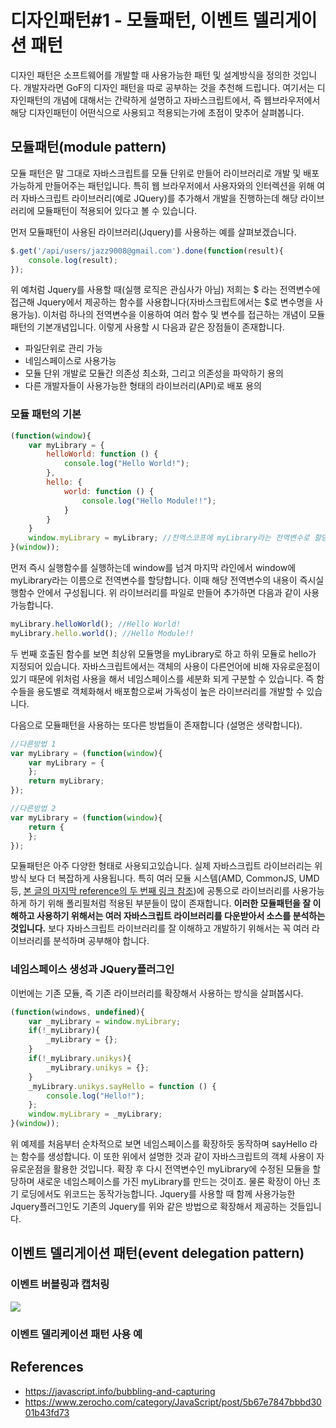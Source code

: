# 디자인패턴#1 - 모듈패턴, 이벤트 델리게이션 패턴

디자인 패턴은 소프트웨어를 개발할 때 사용가능한 패턴 및 설계방식을 정의한 것입니다. 개발자라면 GoF의 디자인 패턴을 따로 공부하는 것을 추천해 드립니다. 여기서는 디자인패턴의 개념에 대해서는 간략하게 설명하고 자바스크립트에서, 즉 웹브라우저에서 해당 디자인패턴이 어떤식으로 사용되고 적용되는가에 초점이 맞추어 살펴봅니다.

## 모듈패턴(module pattern)
모듈 패턴은 말 그대로 자바스크립트를 모듈 단위로 만들어 라이브러리로 개발 및 배포 가능하게 만들어주는 패턴입니다. 특히 웹 브라우저에서 사용자와의 인터렉션을 위해 여러 자바스크립트 라이브러리(예로 JQuery)를 추가해서 개발을 진행하는데 해당 라이브러리에 모듈패턴이 적용되어 있다고 볼 수 있습니다. 

먼저 모듈패턴이 사용된 라이브러리(Jquery)를 사용하는 예를 살펴보겠습니다.
```javascript
$.get('/api/users/jazz9008@gmail.com').done(function(result){
	console.log(result);
});
```
위 예처럼 Jquery를 사용할 때(실행 로직은 관심사가 아님) 저희는 $ 라는 전역변수에 접근해 Jquery에서 제공하는 함수를 사용합니다(자바스크립트에서는 $로 변수명을 사용가능).  이처럼 하나의 전역변수을 이용하여 여러 함수 및 변수를 접근하는 개념이 모듈 패턴의 기본개념입니다. 이렇게 사용할 시 다음과 같은 장점들이 존재합니다.
* 파일단위로 관리 가능
* 네임스페이스로 사용가능
* 모듈 단위 개발로 모듈간 의존성 최소화, 그리고 의존성을 파악하기 용의
* 다른 개발자들이 사용가능한 형태의 라이브러리(API)로 배포 용의


### 모듈 패턴의 기본
```javascript
(function(window){
	var myLibrary = {
		helloWorld: function () {
			console.log("Hello World!");
		},
		hello: {
			world: function () {
				console.log("Hello Module!!");
			}
		}
	}
	window.myLibrary = myLibrary; //전역스코프에 myLibrary라는 전역변수로 할당
}(window));
```
먼저 즉시 실행함수를 실행하는데 window를 넘겨 마지막 라인에서 window에 myLibrary라는 이름으로 전역변수를 할당합니다. 이때 해당 전역변수의 내용이 즉시실행함수 안에서 구성됩니다. 위 라이브러리를 파일로 만들어 추가하면 다음과 같이 사용가능합니다.
```javascript
myLibrary.helloWorld(); //Hello World!
myLibrary.hello.world(); //Hello Module!!
```
두 번째 호출된 함수를 보면 최상위 모듈명을  myLibrary로 하고 하위 모듈로 hello가 지정되어 있습니다. 자바스크립트에서는 객체의 사용이 다른언어에 비해 자유로운점이 있기 때문에 위처럼 사용을 해서 네임스페이스를 세분화 되게 구분할 수 있습니다. 즉 함수들을 용도별로 객체화해서 배포함으로써 가독성이 높은 라이브러리를 개발할 수 있습니다.

다음으로 모듈패턴을 사용하는 또다른 방법들이 존재합니다 (설명은 생략합니다).
```javascript
//다른방법 1
var myLibrary = (function(window){
	var myLibrary = {
	};
	return myLibrary;
});

//다른방법 2
var myLibrary = (function(window){
	return {
	};
});
```
모듈패턴은 아주 다양한 형태로 사용되고있습니다. 실제 자바스크립트 라이브러리는 위방식 보다 더 복잡하게 사용됩니다.  특히 여러 모듈 시스템(AMD, CommonJS, UMD등, [본 글의 마지막 reference의 두 번째 링크 참조](https://www.zerocho.com/category/JavaScript/post/5b67e7847bbbd3001b43fd73))에 공통으로 라이브러리를 사용가능하게 하기 위해 폴리필처럼 적용된 부분들이 많이 존재합니다. **이러한 모듈패턴을 잘 이해하고 사용하기 위해서는 여러 자바스크립트 라이브러리를 다운받아서 소스를 분석하는 것입니다.** 보다 자바스크립트 라이브러리를 잘 이해하고 개발하기 위해서는 꼭 여러 라이브러리를 분석하며 공부해야 합니다.

### 네임스페이스 생성과 JQuery플러그인
이번에는 기존 모듈, 즉 기존 라이브러리를 확장해서 사용하는 방식을 살펴봅시다. 
```javascript
(function(windows, undefined){
	var _myLibrary = window.myLibrary;
	if(!_myLibrary){
		_myLibrary = {};
	}
	if(!_myLibrary.unikys){
		_myLibrary.unikys = {};
	}
	_myLibrary.unikys.sayHello = function () {
		console.log("Hello!");
	};
	window.myLibrary = _myLibrary;
}(window));
```
위 예제를 처음부터 순차적으로 보면 네임스페이스를 확장하듯 동작하며 sayHello 라는 함수를 생성합니다. 이 또한 위에서 설명한 것과 같이 자바스크립트의 객체 사용이 자유로운점을 활용한 것입니다. 확장 후 다시 전역변수인 myLibrary에 수정된 모듈을 할당하며 새로운 네임스페이스를 가진 myLibrary를 만드는 것이죠. 물론 확장이 아닌 초기 로딩에서도 위코드는 동작가능합니다. Jquery를 사용할 때 함께 사용가능한 Jquery플러그인도 기존의 Jquery를 위와 같은 방법으로 확장해서 제공하는 것들입니다.


## 이벤트 델리게이션 패턴(event delegation pattern)

### 이벤트 버블링과 캡처링
![](https://javascript.info/article/bubbling-and-capturing/eventflow.png)

### 이벤트 델리케이션 패턴 사용 예





## References
* https://javascript.info/bubbling-and-capturing
* https://www.zerocho.com/category/JavaScript/post/5b67e7847bbbd3001b43fd73
